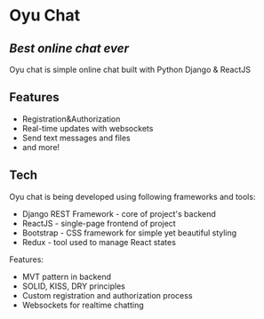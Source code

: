 # Oyu Chat
## _Best online chat ever_

Oyu chat is simple online chat built with Python Django & ReactJS


## Features

- Registration&Authorization
- Real-time updates with websockets
- Send text messages and files
- and more!

## Tech

Oyu chat is being developed using following frameworks and tools:

- Django REST Framework - core of project's backend
- ReactJS - single-page frontend of project
- Bootstrap - CSS framework for simple yet beautiful styling
- Redux - tool used to manage React states

Features:

- MVT pattern in backend
- SOLID, KISS, DRY principles
- Custom registration and authorization process
- Websockets for realtime chatting